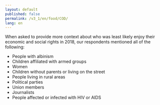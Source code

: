 ```yaml
---
layout: default
published: false
permalink: /v3_1/en/food/COD/
lang: en
---
```


When asked to provide more context about who was least likely enjoy their economic and social rights in 2018, our respondents mentioned all of the following:
-	People with albinism
-	Children affiliated with armed groups
-	Women
-	Children without parents or living on the street
-	People living in rural areas
-	Political parties
-	Union members
-	Journalists
-	People affected or infected with HIV or AIDS
